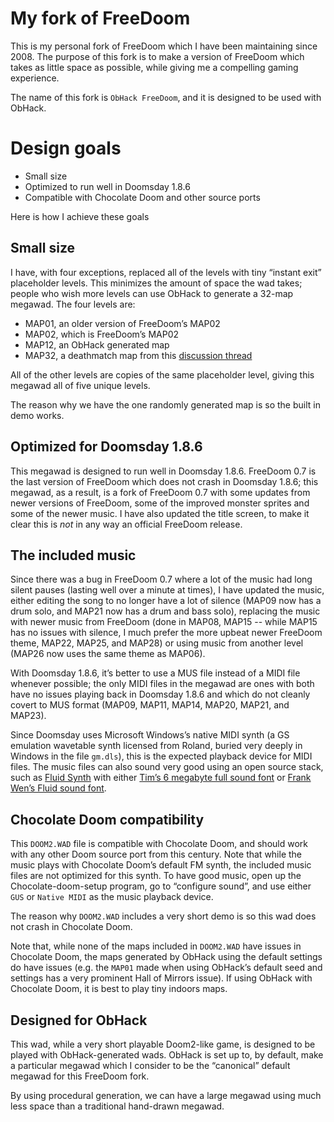 # My fork of FreeDoom

This is my personal fork of FreeDoom which I have been maintaining since
2008.  The purpose of this fork is to make a version of FreeDoom which
takes as little space as possible, while giving me a compelling gaming
experience.

The name of this fork is `ObHack FreeDoom`, and it is designed to be
used with ObHack.

# Design goals

* Small size
* Optimized to run well in Doomsday 1.8.6
* Compatible with Chocolate Doom and other source ports

Here is how I achieve these goals

## Small size

I have, with four exceptions, replaced all of the levels with tiny
“instant exit” placeholder levels.  This minimizes the amount of
space the wad takes; people who wish more levels can use ObHack
to generate a 32-map megawad.  The four levels are:

* MAP01, an older version of FreeDoom’s MAP02
* MAP02, which is FreeDoom’s MAP02
* MAP12, an ObHack generated map
* MAP32, a deathmatch map from this [discussion thread](https://www.doomworld.com/forum/topic/90524-rework-in-freedm-maps/)

All of the other levels are copies of the same placeholder level, giving
this megawad all of five unique levels.

The reason why we have the one randomly generated map is so the built 
in demo works.

## Optimized for Doomsday 1.8.6

This megawad is designed to run well in Doomsday 1.8.6.  FreeDoom 0.7
is the last version of FreeDoom which does not crash in Doomsday 1.8.6;
this megawad, as a result, is a fork of FreeDoom 0.7 with some updates
from newer versions of FreeDoom, some of the improved monster sprites
and some of the newer music.  I have also updated the title screen,
to make it clear this is *not* in any way an official FreeDoom release.

## The included music

Since there was a bug in FreeDoom 0.7 where a lot of the music had long
silent pauses (lasting well over a minute at times), I have updated
the music, either editing the song to no longer have a lot of silence
(MAP09 now has a drum solo, and MAP21 now has a drum and bass solo),
replacing the music with newer music from FreeDoom (done in MAP08,
MAP15 -- while MAP15 has no issues with silence, I much prefer the more
upbeat newer FreeDoom theme, MAP22, MAP25, and MAP28) or using music
from another level (MAP26 now uses the same theme as MAP06).

With Doomsday 1.8.6, it’s better to use a MUS file instead of a MIDI
file whenever possible; the only MIDI files in the megawad are ones
with both have no issues playing back in Doomsday 1.8.6 and which
do not cleanly covert to MUS format (MAP09, MAP11, MAP14, MAP20, MAP21, 
and MAP23).

Since Doomsday uses Microsoft Windows’s native MIDI synth (a GS
emulation wavetable synth licensed from Roland, buried very deeply in
Windows in the file `gm.dls`), this is the expected playback device for
MIDI files.  The music files can also sound very good using an open
source stack, such as [Fluid Synth](http://www.fluidsynth.org/) with 
either
[Tim’s 6 megabyte full sound font](http://www.timbrechbill.com/saxguru/Timidity.php) 
or
[Frank Wen’s Fluid sound font](https://packages.debian.org/search?keywords=fluid-soundfont-gm).

## Chocolate Doom compatibility

This `DOOM2.WAD` file is compatible with Chocolate Doom, and should work
with any other Doom source port from this century.  Note that while the
music plays with Chocolate Doom’s default FM synth, the included music
files are not optimized for this synth.  To have good music, open up the
Chocolate-doom-setup program, go to “configure sound”, and use either
`GUS` or `Native MIDI` as the music playback device.

The reason why `DOOM2.WAD` includes a very short demo is so this wad does
not crash in Chocolate Doom.

Note that, while none of the maps included in `DOOM2.WAD` have issues in
Chocolate Doom, the maps generated by ObHack using the default settings
do have issues (e.g. the `MAP01` made when using ObHack’s default seed
and settings has a very prominent Hall of Mirrors issue).  If using
ObHack with Chocolate Doom, it is best to play tiny indoors maps.

## Designed for ObHack

This wad, while a very short playable Doom2-like game, is designed to
be played with ObHack-generated wads.  ObHack is set up to, by default,
make a particular megawad which I consider to be the “canonical” default
megawad for this FreeDoom fork.  

By using procedural generation, we can have a large megawad using much
less space than a traditional hand-drawn megawad.
